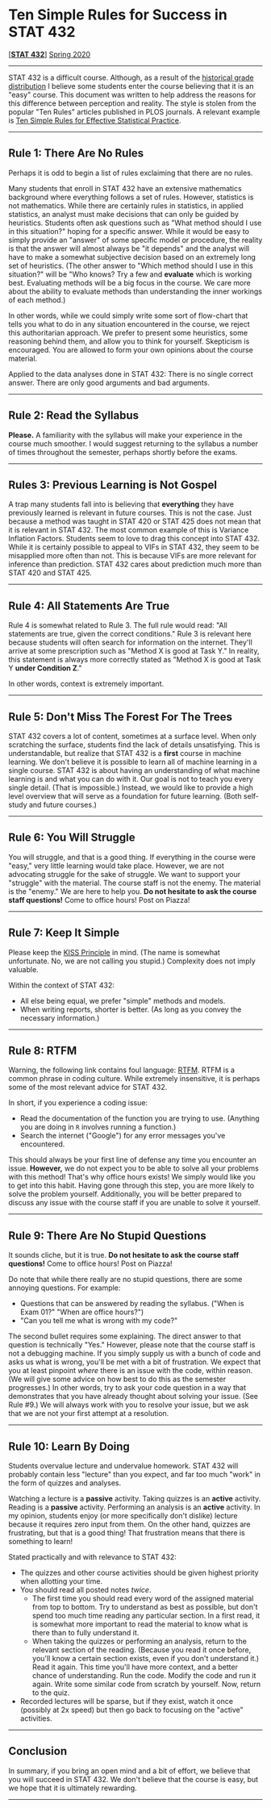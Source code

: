 # Ten Simple Rules for Success in STAT 432



[[**STAT 432**](https://stat432.org/)] [Spring 2020](https://spring-2020.stat432.org/)

***

STAT 432 is a difficult course. Although, as a result of the [historical grade distribution](http://waf.cs.illinois.edu/discovery/grade_disparity_between_sections_at_uiuc/) I believe some students enter the course believing that it is an "easy" course. This document was written to help address the reasons for this difference between perception and reality. The style is stolen from the popular "Ten Rules" articles published in PLOS journals. A relevant example is  [Ten Simple Rules for Effective Statistical Practice](https://journals.plos.org/ploscompbiol/article?id=10.1371/journal.pcbi.1004961).

***

## Rule 1: There Are No Rules

Perhaps it is odd to begin a list of rules exclaiming that there are no rules.

Many students that enroll in STAT 432 have an extensive mathematics background where everything follows a set of rules. However, statistics is not mathematics. While there are certainly rules in statistics, in applied statistics, an analyst must make decisions that can only be guided by heuristics. Students often ask questions such as "What method should I use in this situation?" hoping for a specific answer. While it would be easy to simply provide an "answer" of some specific model or procedure, the reality is that the answer will almost always be "it depends" and the analyst will have to make a somewhat subjective decision based on an extremely long set of heuristics. (The other answer to "Which method should I use in this situation?" will be "Who knows? Try a few and **evaluate** which is working best. Evaluating methods will be a big focus in the course. We care more about the ability to evaluate methods than understanding the inner workings of each method.)

In other words, while we could simply write some sort of flow-chart that tells you what to do in any situation encountered in the course, we reject this authoritarian approach. We prefer to present some heuristics, some reasoning behind them, and allow you to think for yourself. Skepticism is encouraged. You are allowed to form your own opinions about the course material.

Applied to the data analyses done in STAT 432: There is no single correct answer. There are only good arguments and bad arguments.

***

## Rule 2: Read the Syllabus

**Please.** A familiarity with the syllabus will make your experience in the course much smoother. I would suggest returning to the syllabus a number of times throughout the semester, perhaps shortly before the exams.

***

## Rules 3: Previous Learning is Not Gospel

A trap many students fall into is believing that **everything** they have previously learned is relevant in future courses. This is not the case. Just because a method was taught in STAT 420 or STAT 425 does not mean that it is relevant in STAT 432. The most common example of this is Variance Inflation Factors. Students seem to love to drag this concept into STAT 432. While it is certainly possible to appeal to VIFs in STAT 432, they seem to be misapplied more often than not. This is because VIFs are more relevant for inference than prediction. STAT 432 cares about prediction much more than STAT 420 and STAT 425.

***

## Rule 4: All Statements Are True

Rule 4 is somewhat related to Rule 3. The full rule would read: "All statements are true, given the correct conditions." Rule 3 is relevant here because students will often search for information on the internet. They'll arrive at some prescription such as "Method X is good at Task Y." In reality, this statement is always more correctly stated as "Method X is good at Task Y **under Condition Z**."

In other words, context is extremely important.

***

## Rule 5: Don't Miss The Forest For The Trees

STAT 432 covers a lot of content, sometimes at a surface level. When only scratching the surface, students find the lack of details unsatisfying. This is understandable, but realize that STAT 432 is a **first** course in machine learning. We don't believe it is possible to learn all of machine learning in a single course. STAT 432 is about having an understanding of what machine learning is and what you can do with it. Our goal is not to teach you every single detail. (That is impossible.) Instead, we would like to provide a high level overview that will serve as a foundation for future learning. (Both self-study and future courses.)

***

## Rule 6: You Will Struggle

You will struggle, and that is a good thing. If everything in the course were "easy," very little learning would take place. However, we are not advocating struggle for the sake of struggle. We want to support your "struggle" with the material. The course staff is not the enemy. The material is the "enemy." We are here to help you. **Do not hesitate to ask the course staff questions!** Come to office hours! Post on Piazza!

***

## Rule 7: Keep It Simple

Please keep the [KISS Principle](https://en.wikipedia.org/wiki/KISS_principle) in mind. (The name is somewhat unfortunate. No, we are not calling you stupid.) Complexity does not imply valuable.

Within the context of STAT 432:

- All else being equal, we prefer "simple" methods and models.
- When writing reports, shorter is better. (As long as you convey the necessary information.)

***

## Rule 8: RTFM

Warning, the following link contains foul language: [RTFM](https://en.wikipedia.org/wiki/RTFM). RTFM is a common phrase in coding culture. While extremely insensitive, it is perhaps some of the most relevant advice for STAT 432. 

In short, if you experience a coding issue:

- Read the documentation of the function you are trying to use. (Anything you are doing in `R` involves running a function.)
- Search the internet ("Google") for any error messages you've encountered.

This should always be your first line of defense any time you encounter an issue. **However,** we do not expect you to be able to solve all your problems with this method! That's why office hours exists! We simply would like you to get into this habit. Having gone through this step, you are more likely to solve the problem yourself. Additionally, you will be better prepared to discuss any issue with the course staff if you are unable to solve it yourself.

***

## Rule 9: There Are No Stupid Questions

It sounds cliche, but it is true. **Do not hesitate to ask the course staff questions!** Come to office hours! Post on Piazza!

Do note that while there really are no stupid questions, there are some annoying questions. For example:

- Questions that can be answered by reading the syllabus. ("When is Exam 01?" "When are office hours?")
- "Can you tell me what is wrong with my code?"

The second bullet requires some explaining. The direct answer to that question is technically "Yes." However, please note that the course staff is not a debugging machine. If you simply supply us with a bunch of code and asks us what is wrong, you'll be met with a bit of frustration. We expect that you at least pinpoint *where* there is an issue with the code, within reason. (We will give some advice on how best to do this as the semester progresses.) In other words, try to ask your code question in a way that demonstrates that you have already thought about solving your issue. (See Rule #9.) We will always work with you to resolve your issue, but we ask that we are not your first attempt at a resolution.

***

## Rule 10: Learn By Doing

Students overvalue lecture and undervalue homework. STAT 432 will probably contain less "lecture" than you expect, and far too much "work" in the form of quizzes and analyses.

Watching a lecture is a **passive** activity. Taking quizzes is an **active** activity. Reading is a **passive** activity. Performing an analysis is an **active** activity. In my opinion, students enjoy (or more specifically don't dislike) lecture because it requires zero input from them. On the other hand, quizzes are frustrating, but that is a good thing! That frustration means that there is something to learn!

Stated practically and with relevance to STAT 432:

- The quizzes and other course activities should be given highest priority when allotting your time.
- You should read all posted notes *twice*.
  - The first time you should read every word of the assigned material from top to bottom. Try to understand as best as possible, but don't spend too much time reading any particular section. In a first read, it is somewhat more important to read the material to know what is there than to fully understand it.
  - When taking the quizzes or performing an analysis, return to the relevant section of the reading. (Because you read it once before, you'll know a certain section exists, even if you don't understand it.) Read it again. This time you'll have more context, and a better chance of understanding. Run the code. Modify the code and run it again. Write some similar code from scratch by yourself. Now, return to the quiz.
- Recorded lectures will be sparse, but if they exist, watch it once (possibly at 2x speed) but then go back to focusing on the "active" activities.

***

## Conclusion

In summary, if you bring an open mind and a bit of effort, we believe that you will succeed in STAT 432. We don't believe that the course is easy, but we hope that it is ultimately rewarding.

***
